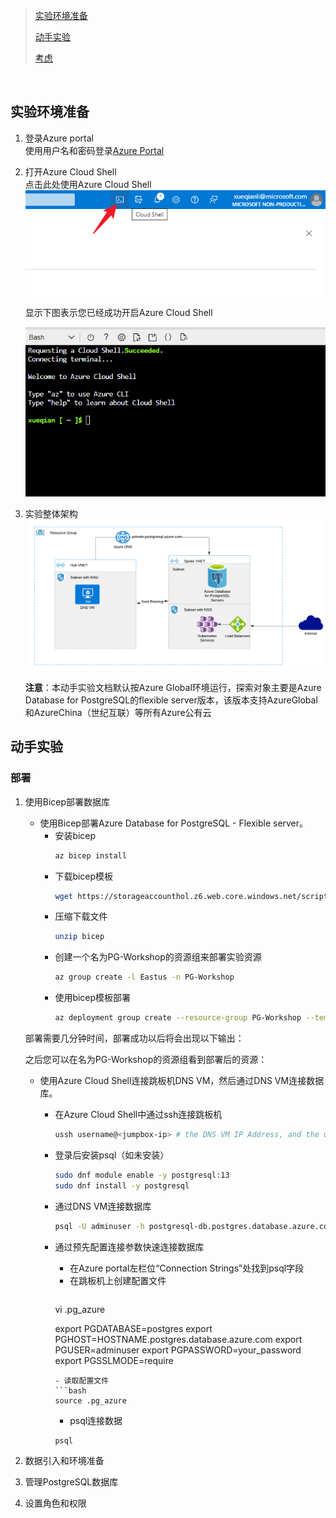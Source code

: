 
> [实验环境准备](#实验环境准备)
>
> [动手实验](#动手实验)
>
> [考虑](#考虑)

&nbsp;
&nbsp;


## 实验环境准备
1. 登录Azure portal  
    使用用户名和密码登录[Azure Portal](https://portal.azure.com)  
    
2. 打开Azure Cloud Shell  
   点击此处使用Azure Cloud Shell  
    ![Azure Cloud Shell](./media/image1.png)  

    显示下图表示您已经成功开启Azure Cloud Shell  

    ![success](./media/image2.png)  

3. 实验整体架构
   ![](./media/image3.png)

   **注意**：本动手实验文档默认按Azure Global环境运行，探索对象主要是Azure Database for PostgreSQL的flexible server版本，该版本支持AzureGlobal和AzureChina（世纪互联）等所有Azure公有云
   
## 动手实验
### 部署
1. 使用Bicep部署数据库
   - 使用Bicep部署Azure Database for PostgreSQL - Flexible server。
     - 安装bicep
         ```bash
        az bicep install
        ```
     - 下载bicep模板
        ```bash
        wget https://storageaccounthol.z6.web.core.windows.net/scripts/bicep.zip
        ```
     - 压缩下载文件
        ```bash
        unzip bicep
        ```
     - 创建一个名为PG-Workshop的资源组来部署实验资源
        ```bash
        az group create -l Eastus -n PG-Workshop
        ```
     - 使用bicep模板部署
        ```bash
        az deployment group create --resource-group PG-Workshop --template-file bicep/main.bicep
        ```
    
    部署需要几分钟时间，部署成功以后将会出现以下输出：  

    之后您可以在名为PG-Workshop的资源组看到部署后的资源：  

   - 使用Azure Cloud Shell连接跳板机DNS VM，然后通过DNS VM连接数据库。
     - 在Azure Cloud Shell中通过ssh连接跳板机
        ```bash
        ussh username@<jumpbox-ip> # the DNS VM IP Address, and the username that you selected in deployment
        ```
     - 登录后安装psql（如未安装）
        ```bash
        sudo dnf module enable -y postgresql:13
        sudo dnf install -y postgresql
        ```
     - 通过DNS VM连接数据库
        ```bash
        psql -U adminuser -h postgresql-db.postgres.database.azure.com postgre
        ```
     - 通过预先配置连接参数快速连接数据库
       - 在Azure portal左栏位“Connection Strings”处找到psql字段
       - 在跳板机上创建配置文件
         ```bash
        vi .pg_azure

        export PGDATABASE=postgres
        export PGHOST=HOSTNAME.postgres.database.azure.com
        export PGUSER=adminuser
        export PGPASSWORD=your_password
        export PGSSLMODE=require
        ```
       - 读取配置文件
        ```bash
        source .pg_azure
        ```
       - psql连接数据
        ```bash
        psql
        ```

2. 数据引入和环境准备
3. 管理PostgreSQL数据库
4. 设置角色和权限